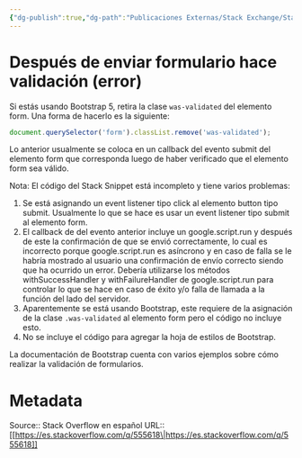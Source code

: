 ```yaml
---
{"dg-publish":true,"dg-path":"Publicaciones Externas/Stack Exchange/Stack Overflow en español/es.stackoverflow.com-555618.md","permalink":"/publicaciones-externas/stack-exchange/stack-overflow-en-espanol/es-stackoverflow-com-555618/","title":"Después de enviar formulario hace validación (error)","hide":true,"noteIcon":"\"0\"","created":"2024-04-03T12:49:10.507-06:00","updated":"2024-04-05T16:43:57.991-06:00"}
---
```


# Después de enviar formulario hace validación (error)

Si estás usando Bootstrap 5, retira la clase `was-validated` del elemento form. Una forma de hacerlo es la siguiente:

```javascript
document.querySelector('form').classList.remove('was-validated');
```

Lo anterior usualmente se coloca en un callback del evento submit del elemento form que corresponda luego de haber verificado que el elemento form sea válido.
 
Nota: El código del Stack Snippet está incompleto y tiene varios problemas:

1. Se está asignando un event listener tipo click al elemento button tipo submit. Usualmente lo que se hace es usar un event listener tipo submit al elemento form.
2. El callback de del evento anterior incluye un google.script.run y después de este la confirmación de que se envió correctamente, lo cual es incorrecto porque google.script.run es asíncrono y en caso de falla se le habría mostrado al usuario una confirmación de envío correcto siendo que ha ocurrido un error. Debería utilizarse los métodos withSuccessHandler y withFailureHandler de google.script.run para controlar lo que se hace en caso de éxito y/o falla de llamada a la función del lado del servidor. 
3. Aparentemente se está usando Bootstrap, este requiere de la asignación de la clase `.was-validated` al elemento form pero el código no incluye esto.
4. No se incluye el código para agregar la hoja de estilos de Bootstrap.

La documentación de Bootstrap cuenta con varios ejemplos sobre cómo realizar la validación de formularios.

# Metadata
Source:: Stack Overflow en español
URL:: [[https://es.stackoverflow.com/q/555618\|https://es.stackoverflow.com/q/555618]]

